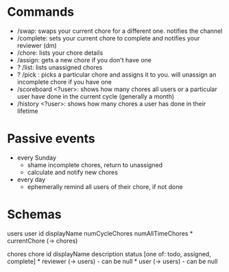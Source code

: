 # Commands
- /swap: swaps your current chore for a different one. notifies the channel
- /complete: sets your current chore to complete and notifies your reviewer (dm)
- /chore: lists your chore details
- /assign: gets a new chore if you don't have one
- ? /list: lists unassigned chores
- ? /pick <chore>: picks a particular chore and assigns it to you. will unassign an incomplete chore if you have one
- /scoreboard <?user>: shows how many chores all users or a particular user have done in the current cycle (generally a month)
- /history <?user>: shows how many chores a user has done in their lifetime

# Passive events
- every Sunday
    - shame incomplete chores, return to unassigned
    - calculate and notify new chores
- every day
    - ephemerally remind all users of their chore, if not done


# Schemas
users
    user
        id
        displayName
        numCycleChores
        numAllTimeChores
        * currentChore (-> chores)

chores
    chore
        id
        displayName
        description
        status [one of: todo, assigned, complete]
        * reviewer (-> users) - can be null
        * user (-> users) - can be null